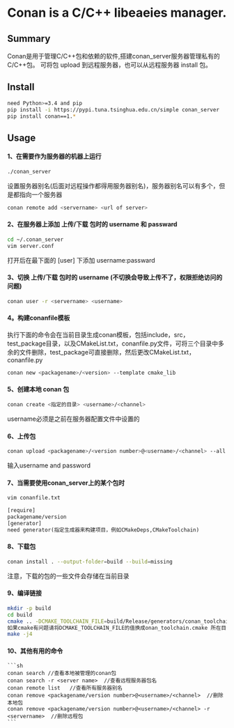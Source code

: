 # Conan is a C/C++ libeaeies manager.

## Summary
Conan是用于管理C/C++包和依赖的软件,搭建conan_server服务器管理私有的C/C++包。
可将包 upload 到远程服务器，也可以从远程服务器 install 包。


## Install
```sh
need Python>=3.4 and pip
pip install -i https://pypi.tuna.tsinghua.edu.cn/simple conan_server
pip install conan==1.*
```

## Usage
#### 1、在需要作为服务器的机器上运行  
   ```sh
   ./conan_server
   ```
   设置服务器别名(后面对远程操作都得用服务器别名)，服务器别名可以有多个，但是都指向一个服务器
   ```sh
   conan remote add <servername> <url of server>
   ```

#### 2、在服务器上添加 上传/下载 包时的 username 和 passward
   ```sh
   cd ~/.conan_server
   vim server.conf
   ```
   打开后在最下面的 [user] 下添加 username:passward


#### 3、切换 上传/下载 包时的 username (不切换会导致上传不了，权限拒绝访问的问题)
   ```sh
   conan user -r <servername> <username>
   ```

#### 4。构建conanfile模板
   执行下面的命令会在当前目录生成conan模板，包括include，src，test_package目录，以及CMakeList.txt，conanfile.py文件，可将三个目录中多余的文件删除，test_package可直接删除，然后更改CMakeList.txt，conanfile.py
   ```sh
   conan new <packagename>/<version> --template cmake_lib
   ```   


#### 5、创建本地 conan 包
   ```sh
   conan create <指定的目录> <username>/<channel>
   ```
   username必须是之前在服务器配置文件中设置的


#### 6、上传包
   ```sh
   conan upload <packagename>/<version number>@<username>/<channel> --all -r <servername>
   ```
   输入username and password


#### 7、当需要使用conan_server上的某个包时
   ```sh
   vim conanfile.txt
   ```
   ```conanfile.txt
   [require]
   packagename/version
   [generator]
   need generator(指定生成器来构建项目，例如CMakeDeps,CMakeToolchain)
   ``` 


#### 8、下载包
   ```sh
   conan install . --output-folder=build --build=missing
   ```
   注意，下载的包的一些文件会存储在当前目录


#### 9、编译链接
   ```sh
   mkdir -p build
   cd build
   cmake .. -DCMAKE_TOOLCHAIN_FILE=build/Release/generators/conan_toolchain.cmake -DCMAKE_BUILD_TYPE=Release
   如果cmake有问题请将DCMAKE_TOOLCHAIN_FILE的值换成onan_toolchain.cmake 所在目录，一般都在当前目录
   make -j4
   ```

#### 10、其他有用的命令
    ```sh
    conan search //查看本地被管理的conan包
    conan search -r <server name>  //查看远程服务器包名
    conan remote list   //查看所有服务器别名
    conan remove <packagename/version number>@<username>/<channel>  //删除本地包
    conan remove <packagename/version number>@<username>/<channel> -r <servername>  //删除远程包
    ```
